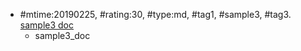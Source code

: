 * \#mtime:20190225, \#rating:30, \#type:md, \#tag1, \#sample3, \#tag3. [sample3 doc](doc.md)
  * sample3_doc